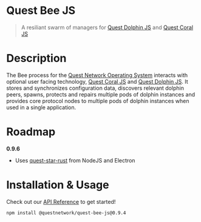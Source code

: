 # Quest Bee JS
> A resiliant swarm of managers for [Quest Dolphin JS](quest-dolphin-js) and [Quest Coral JS](quest-coral-js)

# Description

The Bee process for the [Quest Network Operating System](quest-os-js) interacts with optional user facing technology, [Quest Coral JS](quest-coral-js) and [Quest Dolphin JS](quest-dolphin-js). It stores and synchronizes configuration data, discovers relevant dolphin peers, spawns, protects and repairs multiple pods of dolphin instances and provides core protocol nodes to multiple pods of dolphin instances when used in a single application.


# Roadmap

**0.9.6**
 - Uses [quest-star-rust](quest-star-rust) from NodeJS and Electron

# Installation & Usage
Check out our [API Reference](api.md) to get started!

```
npm install @questnetwork/quest-bee-js@0.9.4
```
